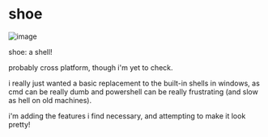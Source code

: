 # shoe
![image](https://github.com/user-attachments/assets/1991006d-5255-45b6-8d53-42b598506b82)

shoe: a shell!

probably cross platform, though i'm yet to check.

i really just wanted a basic replacement to the built-in shells in windows, as cmd can be really dumb and powershell can be really frustrating (and slow as hell on old machines).

i'm adding the features i find necessary, and attempting to make it look pretty!
